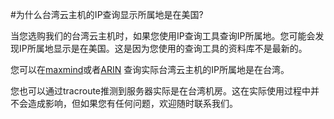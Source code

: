 <!-- --- tag: faq IP 云主机 -->

<!-- --- title: 为什么台湾云主机的IP查询显示所属地是在美国? -->
#为什么台湾云主机的IP查询显示所属地是在美国?

当您选购我们的台湾云主机时，如果您使用IP查询工具查询IP所属地。您可能会发现IP所属地显示是在美国。这是因为您使用的查询工具的资料库不是最新的。

您可以在[maxmind](http://www.maxmind.com/zh/home)或者[ARIN](http://whois.arin.net/rest/net/NET-199-101-117-0-1/pft) 
查询实际台湾云主机的IP所属地是在台湾。

您也可以通过tracroute推测到服务器实际是在台湾机房。这在实际使用过程中并不会造成影响，但如果您有任何问题，欢迎随时联系我们。
 